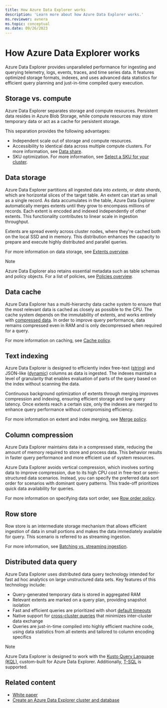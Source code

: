 ```yaml
---
title: How Azure Data Explorer works
description: 'Learn more about how Azure Data Explorer works.'
ms.reviewer: avnera
ms.topic: conceptual
ms.date: 09/26/2023
---
```

# How Azure Data Explorer works

Azure Data Explorer provides unparalleled performance for ingesting and querying telemetry, logs, events, traces, and time series data. It features optimized storage formats, indexes, and uses advanced data statistics for efficient query planning and just-in-time compiled query execution.

## Storage vs. compute

Azure Data Explorer separates storage and compute resources. Persistent data resides in Azure Blob Storage, while compute resources may store temporary data or act as a cache for persistent storage.

This separation provides the following advantages:

* Independent scale out of storage and compute resources.
* Accessibility to identical data across multiple compute clusters. For more information, see [Data share](data-share.md).
* SKU optimization. For more information, see [Select a SKU for your cluster](manage-cluster-choose-sku.md).

## Data storage

Azure Data Explorer partitions all ingested data into *extents*, or *data shards*, which are horizontal slices of the target table. An extent can start as small as a single record. As data accumulates in the table, Azure Data Explorer automatically merges extents until they grow to encompass millions of records. Each extent is encoded and indexed independently of other extents. This functionality contributes to linear scale in ingestion throughput.

Extents are spread evenly across cluster nodes, where they're cached both on the local SSD and in memory. This distribution enhances the capacity to prepare and execute highly distributed and parallel queries.

For more information on data storage, see [Extents overview](kusto/management/extents-overview.md).

> [!NOTE]
> Azure Data Explorer also retains essential metadata such as table schemas and policy objects. For a list of policies, see [Policies overview](kusto/management/policies.md).

## Data cache

Azure Data Explorer has a multi-hierarchy data cache system to ensure that the most relevant data is cached as closely as possible to the CPU. The cache system depends on the immutability of extents, and works entirely with [compressed data](#column-compression). In order to improve query performance, data remains compressed even in RAM and is only decompressed when required for a query.

For more information on caching, see [Cache policy](kusto/management/cachepolicy.md).

## Text indexing

Azure Data Explorer is designed to efficiently index free-text ([string](kusto/query/scalar-data-types/string.md)) and JSON-like ([dynamic](kusto/query/scalar-data-types/dynamic.md)) columns as data is ingested. The indexes maintain a level of granularity that enables evaluation of parts of the query based on the index without scanning the data.

Continuous background optimization of extents through merging improves compression and indexing, ensuring efficient storage and low query latency. Once extents reach a certain size, only the indexes are merged to enhance query performance without compromising efficiency.

For more information on extent and index merging, see [Merge policy](kusto/management/mergepolicy.md).

## Column compression

Azure Data Explorer maintains data in a compressed state, reducing the amount of memory required to store and process data. This behavior results in faster query performance and more efficient use of system resources.

Azure Data Explorer avoids vertical compression, which involves sorting data to improve compression, due to its high CPU cost in free-text or semi-structured data scenarios. Instead, you can specify the preferred data sort order for scenarios with dominant query patterns. This trade-off prioritizes quick data availability for queries.

For more information on specifying data sort order, see [Row order policy](kusto/management/roworderpolicy.md).

## Row store

Row store is an intermediate storage mechanism that allows efficient ingestion of data in small portions and makes the data immediately available for query. This scenario is referred to as streaming ingestion. 

For more information, see [Batching vs. streaming ingestion](ingest-data-overview.md#batching-vs-streaming-ingestion).

## Distributed data query

Azure Data Explorer uses distributed data query technology intended for fast ad hoc analytics on large unstructured data sets. Key features of this technology include:

* Query-generated temporary data is stored in aggregated RAM
* Relevant extents are marked on a query plan, providing snapshot isolation
* Fast and efficient queries are prioritized with short [default timeouts](set-timeout-limits.md)
* Native support for [cross-cluster queries](kusto/query/cross-cluster-or-database-queries.md) that minimizes inter-cluster data exchange
* Queries are just-in-time compiled into highly efficient machine code, using data statistics from all extents and tailored to column encoding specifics

> [!NOTE]
> Azure Data Explorer is designed to work with the [Kusto Query Language (KQL)](kusto/query/index.md), custom-built for Azure Data Explorer. Additionally, [T-SQL](t-sql.md) is supported.

## Related content

* [White paper](https://aka.ms/adx.techwhitepaper)
* [Create an Azure Data Explorer cluster and database](create-cluster-and-database.md)
